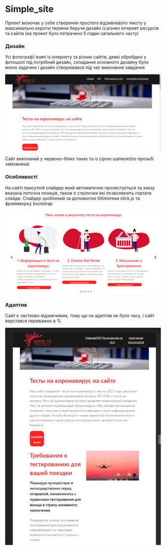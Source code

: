 # Simple_site

Проект включає у себе створення простого відзивчевого тексту у максимально короткі терміни беручи дизайн із різних інтернет ресурсів та сайтів (на проект було потрачено 5 годин загального часту)

### Дизайн

Усі фотографії взяті із інтернету та різних сайтів, деякі обробдені у фотошопі під потрібний дизайн, складання основного дизайну було моєю задачею і дизайн створювався під час виконання завдання

![site](readme_img/site.png)

Сайт виконаний у червоно-білих тонах та із сірою шапкою(по прозьбі замовника)

### Особливості

На сайті присутній слайдер який автоматично пролистується та знизу вказана поточна позиція, також є стрілочки які позволяєють гортати слайди. Слайдер зроблений за допомогою бібліотеки slick.js та фреймворку bootstrap

![site](readme_img/slider.png)

### Адаптив

Сайт є частково відзивчивим, тому що на адаптив не було часу, і сайт верстався переважно в %

![site](readme_img/adaptive.png)